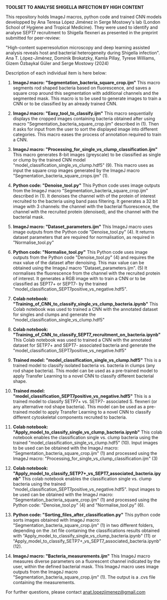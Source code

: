 **TOOLSET TO ANALYSE SHIGELLA INFECTION BY HIGH CONTENT**

This repository holds ImageJ macros, python code and trained CNN models developped by Ana Teresa López Jiménez in Serge Mostowy's lab (London School of Hygiene and Tropical Medicine). They were used to identify and analyse SEPT7 recruitment to Shigella flexneri as presented in the preprint submitted for peer-review:

"High-content superresolution microscopy and deep learning assisted analysis reveals host and bacterial heterogeneity during Shigella infection". Ana T. López-Jiménez, Dominik Brokatzky, Kamla Pillay, Tyrese Williams, Gizem Özbaykal Güler and Serge Mostowy (2024)

Description of each individual item is here below:

1. **ImageJ macro: "Segmentation_bacteria_square_crop.ijm"**
     This macro segments rod shaped bacteria based on fluorescence, and saves a square crop around this segmentation with additional channels and the segmented mask.
     This macro is to be used to generate images to train a CNN or to be classified by an already trained CNN.

2. **ImageJ macro: "Easy_tool_to_classify.ijm"**
     This macro sequentially displays the cropped images containing bacteria obtained after using macro "Segmentation_bacteria_square_crop.ijm" described in (1).
     Then it asks for input from the user to sort the displayed image into different categories.
     This macro eases the process of annotation required to train a CNN. 
   
3. **ImageJ macro: "Processing_for_single_vs_clump_classification.ijm"**
     This macro generates 8-bit images (greyscale) to be classified as single or clump by the trained CNN model "model_classification_single_vs_clump.hdf5" (9).
     This macro uses as input the square crop images generated by the ImageJ macro "Segmentation_bacteria_square_crops.ijm" (1).

4. **Python code: "Denoise_tool.py"**
     This Python code uses image outputs from the ImageJ macro "Segmentation_bacteria_square_crop.ijm" described in (1).
     It denoises the channel with of the protein of interest recruited to the bacteria using band pass filtering.
     It generates a 32 bit image with 3 channels: the channel with the bacterial fluorescence, the channel with the recruited protein (denoised), and the channel with the bacterial mask.
   
5. **ImageJ macro: "Dataset_parameters.ijm"**
     This ImageJ macro uses image outputs from the Python code "Denoise_tool.py" (4).
     It returns dataset parameters that are required for normalisation, as required in "Normalise_tool.py"
   
6. **Python code: "Normalise_tool.py"**
     This Python code uses image outputs from the Python code "Denoise_tool.py" (4) and requires the max value of the dataset after denoising. This max value can be obtained using the ImageJ macro "Dataset_parameters.ijm". (5)
     It normalises the fluorescence from the channel with the recruited protein of interest.
     It generates a RGB image with to train a CNN or to be classified as SEPT7+ or SEPT7- by the trained "model_classification_SEPT7positive_vs_negative.hdf5".

7. **Colab notebook: "Training_of_CNN_to_classify_single_vs_clump_bacteria.ipynb"**
     This Colab notebook was used to trained a CNN with the annotated dataset for singles and clumps and generate the "model_classification_single_vs_clump.hdf5" 
   
8. **Colab notebook: "Training_of_CNN_to_classify_SEPT7_recruitment_on_bacteria.ipynb"**
     This Colab notebook was used to trained a CNN with the annotated dataset for SETP7+ and SEPT7- associated bacteria and generate the "model_classification_SEPT7positive_vs_negative.hdf5" 

9. **Trained model: "model_classification_single_vs_clump.hdf5"**
     This is a trained model to classify isolated bacteria vs. bacteria in clumps (any rod shape bacteria).
     This model can be used as a pre-trained model to apply Transfer Learning to a novel CNN to classify different bacterial shape.

10. **Trained model: "model_classification_SEPT7positive_vs_negative.hdf5"**
     This is a trained model to classify SETP7+ vs. SETP7- associated S. flexneri (or any alternative rod shape bacteria).
     This model can be used as a pre-trained model to apply Transfer Learning to a novel CNN to classify different cytoskeletal components recruited to bacteria.

11. **Colab notebook: "Apply_model_to_classify_single_vs_clump_bacteria.ipynb"**
     This colab notebook enables the classification single vs. clump bacteria using the trained "model_classification_single_vs_clump.hdf5" (10).
     Input images to be used can be obtained with the ImageJ macro: "Segmentation_bacteria_square_crop.ijm" (1) and processed using the ImageJ macro: "Processing_for_single_vs_clump_classification.ijm" (3)
    
12. **Colab notebook: "Apply_model_to_classify_SETP7+_vs_SEPT7_associated_bacteria.ipynb"**
     This colab notebook enables the classification single vs. clump bacteria using the trained "model_classification_SEPT7positive_vs_negative.hdf5".
     Input images to be used can be obtained with the ImageJ macro: "Segmentation_bacteria_square_crop.ijm" (1) and processed using the Python code: "Denoise_tool.py" (4) and "Normalise_tool.py" (6).

13. **Python code: "Sorting_files_after_classification.py"**
     This python code sorts images obtained with ImageJ macro: "Segmentation_bacteria_square_crop.ijm" (1) in two different folders, depending on the .txt file containing the classifications results obtained with "Apply_model_to_classify_single_vs_clump_bacteria.ipynb" (11) or "Apply_model_to_classify_SETP7+_vs_SEPT7_associated_bacteria.ipynb" (12).
    
14. **ImageJ macro: "Bacteria_measurements.ijm"**
     This ImageJ macro measures diverse parameters on a fluorescent channel indicated by the user, within the defined bacterial mask.
     This ImageJ macro uses image outputs from the ImageJ macro "Segmentation_bacteria_square_crop.ijm" (1).
     The output is a .cvs file containing the measurements.
   


For further questions, please contact anat.lopezjimenez@gmail.com
